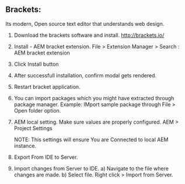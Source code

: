 Brackets:
-------------

Its modern, Open source text editor that understands web design.

1) Download the brackets software and install.
   http://brackets.io/

2) Install - AEM bracket extension.
   File > Extension Manager > Search : AEM bracket extension

3) Click Install button

4) After successfull installation, confirm modal gets rendered.

5) Restart bracket application.

6) You can import packages which you might have extracted through package manager. 
   Example: IMport sample package through File > Open folder option.

7) AEM local setting. Make sure values are properly configured.
    AEM > Project Settings 

    NOTE: This settings will ensure You are Connected to local AEM instance.

8) Export From IDE to Server.
   
   
9) Import changes from Server to IDE.
   a) Navigate to the file where changes are made.
   b) Select file. Right click > Import from Server.